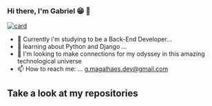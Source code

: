 ### Hi there, I'm Gabriel 😁 👋

[![card](https://github-readme-stats.vercel.app/api?username=GMN-dev&theme=draculat&show_icons=true)](https://github.com/GMN-dev/)

- 🔭 Currently i'm studying to be a Back-End Developer...
- 🌱 learning about Python and Django ...
- 👯 I'm looking to make connections for my odyssey in this amazing technological universe
- 📫 How to reach me: ... g.magalhaes.dev@gmail.com

<h2> Take a look at my repositories<h2/> 
